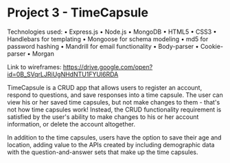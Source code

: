 # Project 3 - TimeCapsule

Technologies used:
• Express.js
• Node.js
• MongoDB
• HTML5
• CSS3
• Handlebars for templating
• Mongoose for schema modeling
• md5 for password hashing
• Mandrill for email functionality
• Body-parser
• Cookie-parser
• Morgan

Link to wireframes: https://drive.google.com/open?id=0B_SVqrLJRiUgNHdNTU1FYUl6RDA

TimeCapsule is a CRUD app that allows users to register an account, respond to questions, and save responses into a time capsule. The user can view his or her saved time capsules, but not make changes to them - that's not how time capsules work! Instead, the CRUD functionality requirement is satisfied by the user's ability to make changes to his or her account information, or delete the account altogether.

In addition to the time capsules, users have the option to save their age and location, adding value to the APIs created by including demographic data with the question-and-answer sets that make up the time capsules.









